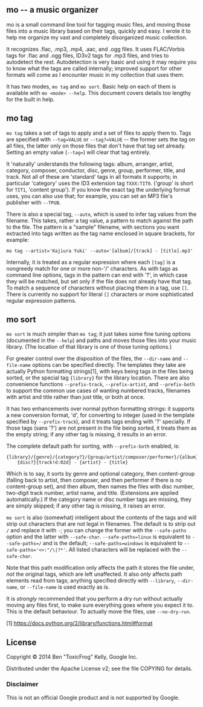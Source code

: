## mo -- a music organizer

mo is a small command line tool for tagging music files, and moving those files into a music library based on their tags, quickly and easy. I wrote it to help me organize my vast and completely disorganized music collection.

It recognizes .flac, .mp3, .mp4, .aac, and .ogg files. It uses FLAC/Vorbis tags for .flac and .ogg files, ID3v2 tags for .mp3 files, and tries to autodetect the rest. Autodetection is very basic and using it may require you to know what the tags are called internally; improved support for other formats will come as I encounter music in my collection that uses them.

It has two modes, `mo tag` and `mo sort`. Basic help on each of them is available with `mo <mode> --help`. This document covers details too lengthy for the built in help.

## mo tag

`mo tag` takes a set of tags to apply and a set of files to apply them to. Tags are specified with `--tag=VALUE` or `--tag?=VALUE` -- the former sets the tag on all files, the latter only on those files that don't have that tag set already. Setting an empty value (`--tag=`) will clear that tag entirely.

It 'naturally' understands the following tags: album, arranger, artist, category, composer, conductor, disc, genre, group, performer, title, and track. Not all of these are 'standard' tags in all formats it supports; in particular 'category' uses the ID3 extension tag `TXXX:TIT0`. ('group' is short for `TIT1`, 'content group'). If you know the exact tag the underlying format uses, you can also use that; for example, you can set an MP3 file's publisher with `--TPUB`.

There is also a special tag, `--auto`, which is used to infer tag values from the filename. This takes, rather a tag value, a pattern to match against the path to the file. The pattern is a "sample" filename, with sections you want extracted into tags written as the tag name enclosed in square brackets, for example:

    mo tag --artist='Kajiura Yuki' --auto='[album]/[track] - [title].mp3'

Internally, it is treated as a regular expression where each `[tag]` is a nongreedy match for one or more non-'/' characters. As with tags as command line options, tags in the pattern can end with '?', in which case they will be matched, but set only if the file does not already have that tag. To match a sequence of characters without placing them in a tag, use `[]`. There is currently no support for literal `[]` characters or more sophisticated regular expression patterns.


## mo sort

`mo sort` is much simpler than `mo tag`; it just takes some fine tuning options (documented in the `--help`) and paths and moves those files into your music library. (The location of that library is one of those tuning options.)

For greater control over the disposition of the files, the `--dir-name` and `--file-name` options can be specified directly. The templates they take are actually Python formatting strings[1], with keys being tags in the files being sorted, or the special tag `{library}` for the library location. There are also convenience functions `--prefix-track`, `--prefix-artist`, and `--prefix-both` to support the common use cases of wanting numbered tracks, filenames with artist and title rather than just title, or both at once.

It has two enhancements over normal python formatting strings: it supports a new conversion format, 'd', for converting to integer (used in the template specified by `--prefix-track`), and it treats tags ending with '?' specially. If those tags (sans '?') are not present in the file being sorted, it treats them as the empty string; if any other tag is missing, it results in an error.

The complete default path for sorting, with `--prefix-both` enabled, is:

    {library}/{genre}/{category?}/{group/artist/composer/performer}/{album}/
        {disc?}{track!d:02d} - {artist} - {title}

Which is to say, it sorts by genre and optional category, then content-group (falling back to artist, then composer, and then performer if there is no content-group set), and then album, then names the files with disc number, two-digit track number, artist name, and title. (Extensions are applied automatically.) If the category name or disc number tags are missing, they are simply skipped; if any other tag is missing, it raises an error.

`mo sort` is also (somewhat) intelligent about the contents of the tags and will strip out characters that are not legal in filenames. The default is to strip out `/` and replace it with `-`; you can change the former with the `--safe-paths` option and the latter with `--safe-char`. `--safe-paths=linux` is equivalent to `--safe-paths=/` and is the default; `--safe-paths=windows` is equivalent to `--safe-paths='<>:"/\|?*'`. All listed characters will be replaced with the `--safe-char`.

Note that this path modification only affects the path it stores the file under, *not* the original tags, which are left unaffected. It also *only* affects path elements read from tags; anything specified directly with `--library`, `--dir-name`, or `--file-name` is used exactly as is.

It is *strongly* recommended that you perform a dry run without actually moving any files first, to make sure everything goes where you expect it to. This is the default behaviour. To actually move the files, use `--no-dry-run`.

[1] https://docs.python.org/2/library/functions.html#format

## License

Copyright © 2014 Ben "ToxicFrog" Kelly, Google Inc.

Distributed under the Apache License v2; see the file COPYING for details.

### Disclaimer

This is not an official Google product and is not supported by Google.
